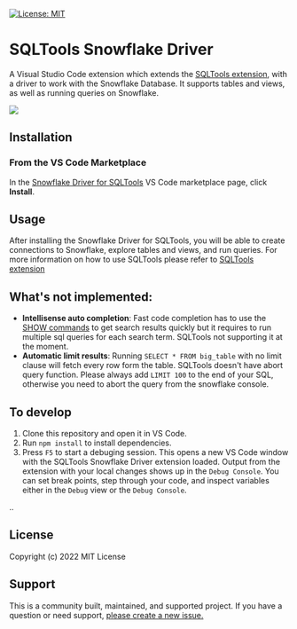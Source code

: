 [![License: MIT](https://img.shields.io/badge/License-MIT-yellow.svg)](https://opensource.org/licenses/MIT)

# SQLTools Snowflake Driver

A Visual Studio Code extension which extends the [SQLTools extension](https://marketplace.visualstudio.com/items?itemName=mtxr.sqltools), with a driver to work with the Snowflake Database. It supports tables and views, as well as running queries on Snowflake.

![](https://raw.githubusercontent.com/koszti/sqltools-snowflake-driver/master/resources/readme/preview-sqltools-snowflak-driver.gif)
## Installation

### From the VS Code Marketplace

In the [Snowflake Driver for SQLTools](https://marketplace.visualstudio.com/items?itemName=koszti.snowflake-driver-for-sqltools) VS Code marketplace page, click **Install**.

## Usage

After installing the Snowflake Driver for SQLTools, you will be able to create connections to Snowflake, explore tables and views, and run queries. For more information on how to use SQLTools please refer to [SQLTools extension](https://marketplace.visualstudio.com/items?itemName=mtxr.sqltools)

## What's not implemented:

* **Intellisense auto completion**: Fast code completion has to use the [SHOW commands](https://docs.snowflake.com/en/sql-reference/sql/show-objects.html) to get search results quickly but it requires to run multiple sql queries for each search term. SQLTools not supporting it at the moment.
* **Automatic limit results**: Running `SELECT * FROM big_table` with no limit clause will fetch every row form the table. SQLTools doesn't have abort query function. Please always add `LIMIT 100` to the end of your SQL, otherwise you need to abort the query from the snowflake console.

## To develop

1. Clone this repository and open it in VS Code.
2. Run `npm install` to install dependencies.
3. Press `F5` to start a debuging session. This opens a new VS Code window with the SQLTools Snowflake Driver extension loaded.
   Output from the extension with your local changes shows up in the `Debug Console`. You can set break points, step through
   your code, and inspect variables either in the `Debug` view or the `Debug Console`.

..
## License

Copyright (c) 2022 MIT License

## Support
This is a community built, maintained, and supported project. If you have a question or need support, [please create a new issue.](https://github.com/Snowflake-Labs/sqltools-snowflake-driver/issues/new)
